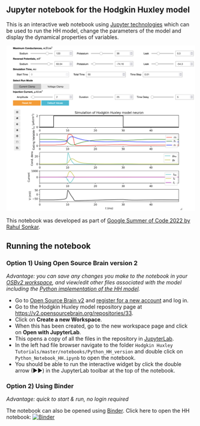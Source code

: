 ## Jupyter notebook for the Hodgkin Huxley model

This is an interactive web notebook using [Jupyter technologies](https://jupyter.org/) which can be used to run the HH model, change the parameters of the model and display the dynamical properties of variables.

<p align="center"><kbd><img src="../HH_Jupyter.png"/></kbd></p>

This notebook was developed as part of [Google Summer of Code 2022 by Rahul Sonkar](notebooks/GSoC_2022_Submission/GSoC_Documentation.md).

## Running the notebook

### Option 1) Using Open Source Brain version 2

*Advantage: you can save any changes you make to the notebook in your [OSBv2 workspace](https://docs.opensourcebrain.org/OSBv2/Overview.html), and view/edit other files associated with the model including the [Python implementation of the HH model](https://github.com/openworm/hodgkin_huxley_tutorial/blob/master/Tutorial/Source/HodgkinHuxley.py).*

- Go to [Open Source Brain v2](https://v2.opensourcebrain.org) and [register for a new account](https://docs.opensourcebrain.org/OSBv2/Guided_tour.html#register-sign-in-to-osbv2) and log in.
- Go to the Hodgkin Huxley model repository page at https://v2.opensourcebrain.org/repositories/33.
- Click on **Create a new Workspace**.
- When this has been created, go to the new workspace page and click on **Open with JupyterLab**.
- This opens a copy of all the files in the repository in [JupyterLab](https://docs.opensourcebrain.org/OSBv2/JupyterLab.html#osbv2-applications-jupyterlab).
- In the left had file browser navigate to the folder `Hodgkin Huxley Tutorials/master/notebooks/Python_HH_version` and double click on `Python_Notebook_HH.ipynb` to open the notebook.
- You should be able to run the interactive widget by click the double arrow (&#9654;&#9654;) in the JupyterLab toolbar at the top of the notebook. 


### Option 2) Using Binder

*Advantage: quick to start & run, no login required*

The notebook can also be opened using [Binder](https://mybinder.org/). Click here to open the HH notebook: [![Binder](https://mybinder.org/badge_logo.svg)](https://mybinder.org/v2/gh/openworm/hodgkin_huxley_tutorial/master?labpath=notebooks%2FPython_HH_version%2FPython_Notebook_HH.ipynb)
